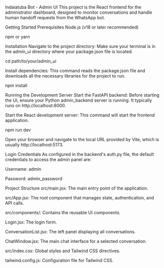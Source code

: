 Indaiatuba Bot - Admin UI
This project is the React frontend for the administrator dashboard, designed to monitor conversations and handle human handoff requests from the WhatsApp bot.

Getting Started
Prerequisites
Node.js (v18 or later recommended)

npm or yarn

Installation
Navigate to the project directory:
Make sure your terminal is in the admin_ui directory where your package.json file is located.

cd path/to/your/admin_ui

Install dependencies:
This command reads the package.json file and downloads all the necessary libraries for the project to run.

npm install

Running the Development Server
Start the FastAPI backend:
Before starting the UI, ensure your Python admin_backend server is running. It typically runs on http://localhost:8000.

Start the React development server:
This command will start the frontend application.

npm run dev

Open your browser and navigate to the local URL provided by Vite, which is usually http://localhost:5173.

Login Credentials
As configured in the backend's auth.py file, the default credentials to access the admin panel are:

Username: admin

Password: admin_password

Project Structure
src/main.jsx: The main entry point of the application.

src/App.jsx: The root component that manages state, authentication, and API calls.

src/components/: Contains the reusable UI components.

Login.jsx: The login form.

ConversationList.jsx: The left panel displaying all conversations.

ChatWindow.jsx: The main chat interface for a selected conversation.

src/index.css: Global styles and Tailwind CSS directives.

tailwind.config.js: Configuration file for Tailwind CSS.
